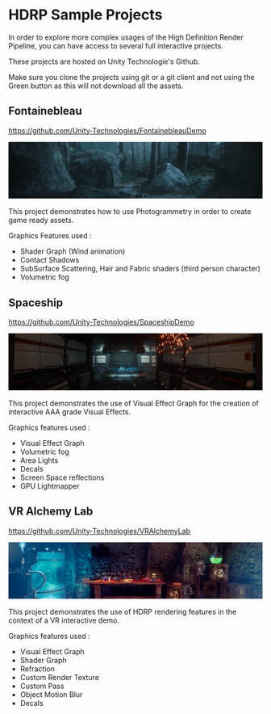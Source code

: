 # HDRP Sample Projects

In order to explore more complex usages of the High Definition Render Pipeline, you can have access to several full interactive projects.

These projects are hosted on Unity Technologie's Github. 

Make sure you clone the projects using git or a git client and not using the Green button as this will not download all the assets.

## Fontainebleau

https://github.com/Unity-Technologies/FontainebleauDemo

![Fontainebleau](Images/HDRPDemos-Fontainebleau.png)

This project demonstrates how to use Photogrammetry in order to create game ready assets.

Graphics Features used :

- Shader Graph (Wind animation)
- Contact Shadows
- SubSurface Scattering, Hair and Fabric shaders (third person character)
- Volumetric fog

## Spaceship

https://github.com/Unity-Technologies/SpaceshipDemo

![Spaceship](Images/HDRPDemos-Spaceship.png)

This project demonstrates the use of Visual Effect Graph for the creation of interactive AAA grade Visual Effects.

Graphics features used :

- Visual Effect Graph
- Volumetric fog
- Area Lights
- Decals
- Screen Space reflections
- GPU Lightmapper

## VR Alchemy Lab

https://github.com/Unity-Technologies/VRAlchemyLab

![VR Alchemy Lab](Images/HDRPDemos-VRAlchemyLab.png)

This project demonstrates the use of HDRP rendering features in the context of a VR interactive demo.

Graphics features used :

- Visual Effect Graph
- Shader Graph
- Refraction
- Custom Render Texture
- Custom Pass
- Object Motion Blur
- Decals



